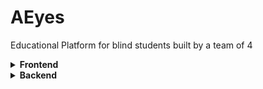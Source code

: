 # AEyes
Educational Platform for blind students built by a team of 4
<details>
  <summary><b>Frontend</b></summary>
  <p>
    👉 [AEyes-frontend](https://github.com/JuniorSE15/AEyes-Web)  
    Built with Bootstrap, providing user dashboards and face-to-face AI teacher.
  </p>
</details>

<details>
  <summary><b>Backend</b></summary>
  <p>
    👉 [AEyes-backend](https://github.com/JuniorSE15/AEyes-API)  
    Built with FastAPI + Python, bridging between computer vision and generative AI.
  </p>
</details>
